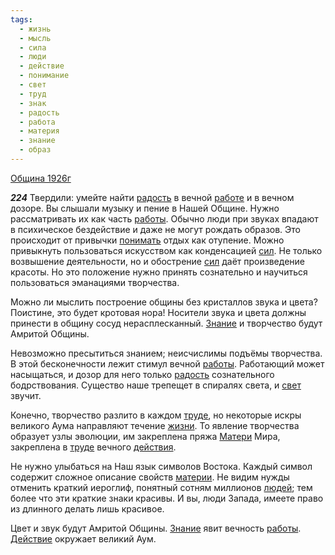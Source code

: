 ```yaml
---
tags:
  - жизнь
  - мысль
  - сила
  - люди
  - действие
  - понимание
  - свет
  - труд
  - знак
  - радость
  - работа
  - материя
  - знание
  - образ
---
```


[Община 1926г](/agni/1926)

___224___
Твердили: умейте найти [радость](/tag/#радость) в вечной [работе](/tag/#работа) и в вечном дозоре. Вы слышали музыку и пение в Нашей Общине. Нужно рассматривать их как часть [работы](/tag/#работа). Обычно люди при звуках впадают в психическое бездействие и даже не могут рождать образов. Это происходит от привычки [понимать](/tag/#понимание) отдых как отупение. Можно привыкнуть пользоваться искусством как конденсацией [сил](/tag/#сила). Не только возвышение деятельности, но и обострение [сил](/tag/#сила) даёт произведение красоты. Но это положение нужно принять сознательно и научиться пользоваться эманациями творчества.   

Можно ли мыслить построение общины без кристаллов звука и цвета? Поистине, это будет кротовая нора! Носители звука и цвета должны принести в общину сосуд нерасплесканный. [Знание](/tag/#[знание](/tag/#знание)) и творчество будут Амритой Общины.   

Невозможно пресытиться знанием; неисчислимы подъёмы творчества. В этой бесконечности лежит стимул вечной [работы](/tag/#работа). Работающий может насыщаться, и дозор для него только [радость](/tag/#радость) сознательного бодрствования. Существо наше трепещет в спиралях света, и [свет](/tag/#свет) звучит.   

Конечно, творчество разлито в каждом [труде](/tag/#труд), но некоторые искры великого Аума направляют течение [жизни](/tag/#жизнь). То явление творчества образует узлы эволюции, им закреплена пряжа [Матери](/tag/#материя) Мира, закреплена в [труде](/tag/#труд) вечного [действия](/tag/#действие).   

Не нужно улыбаться на Наш язык символов Востока. Каждый символ содержит сложное описание свойств [материи](/tag/#материя). Не видим нужды отменить краткий иероглиф, понятный сотням миллионов [людей](/tag/#люди); тем более что эти краткие знаки красивы. И вы, люди Запада, имеете право из длинного делать лишь красивое.   

Цвет и звук будут Амритой Общины. [Знание](/tag/#[знание](/tag/#знание)) явит вечность [работы](/tag/#работа). [Действие](/tag/#действие) окружает великий Аум.   

